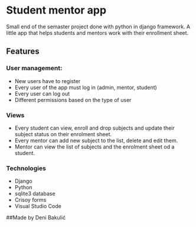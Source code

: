 # Student mentor app

Small end of the semaster project done with python in django framework.
A little app that helps students and mentors work with their enrollment sheet.

## Features

### User management:
* New users have to register
* Every user of the app must log in (admin, mentor, student)
* Every user can log out
* Different permissions based on the type of user

### Views
* Every student can view, enroll and drop subjects and update their subject status on their enrolment sheet.
* Every mentor can add new subject to the list, delete and edit them. 
* Mentor can view the list of subjects and the enrolment sheet od a student.

### Technologies

* Django
* Python
* sqlite3 database
* Crisoy forms
* Visual Studio Code

##Made by
Deni Bakulić